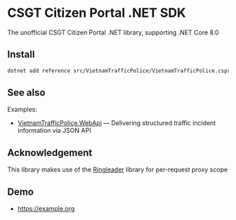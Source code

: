 ﻿# CSGT Citizen Portal .NET SDK
The unofficial CSGT Citizen Portal .NET library, supporting .NET Core 8.0

## Install

```bash
dotnet add reference src/VietnamTrafficPolice/VietnamTrafficPolice.csproj
```

## See also

Examples:

- [VietnamTrafficPolice.WebApi](src/VietnamTrafficPolice.WebApi) — Delivering structured traffic incident information via JSON API

## Acknowledgement

This library makes use of the [Ringleader](https://github.com/agertenbach/Ringleader) library for per-request proxy scope

## Demo

- https://example.org
